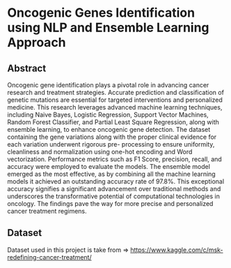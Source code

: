 # Oncogenic Genes Identification using NLP and Ensemble Learning Approach
## Abstract
Oncogenic gene identification plays a pivotal role in advancing cancer research and treatment strategies. Accurate prediction and classification of genetic mutations are essential for targeted interventions and personalized medicine. This research leverages advanced machine learning techniques, including Naive Bayes, Logistic Regression, Support Vector Machines, Random Forest Classifier, and Partial Least Square Regression, along with ensemble learning, to enhance oncogenic gene detection. The dataset containing the gene variations along with the proper clinical evidence for each variation underwent rigorous pre- processing to ensure uniformity, cleanliness and normalization using one-hot encoding and Word vectorization. Performance metrics such as F1 Score, precision, recall, and accuracy were employed to evaluate the models. The ensemble model emerged as the most effective, as by combining all the machine learning models it achieved an outstanding accuracy rate of 97.8%. This exceptional accuracy signifies a significant advancement over traditional methods and underscores the transformative potential of computational technologies in oncology. The findings pave the way for more precise and personalized cancer treatment regimens.

## Dataset
Dataset used in this project is take from => https://www.kaggle.com/c/msk-redefining-cancer-treatment/
